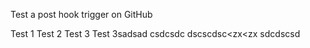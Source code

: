 Test a post hook trigger on GitHub

Test 1
Test 2
Test 3
Test 3sadsad csdcsdc
dscscdsc<zx<zx
sdcdscsd
